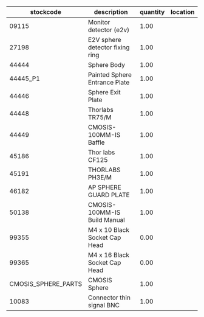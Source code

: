 |stockcode|description|quantity|location|
|---------|-----------|--------|--------|
|09115|Monitor detector (e2v)|1.00||
|27198|E2V sphere detector fixing ring|1.00||
|44444|Sphere Body|1.00||
|44445_P1|Painted Sphere Entrance Plate|1.00||
|44446|Sphere Exit Plate|1.00||
|44448|Thorlabs TR75/M|1.00||
|44449|CMOSIS-100MM-IS Baffle|1.00||
|45186|Thor labs CF125|1.00||
|45191|THORLABS  PH3E/M|1.00||
|46182|AP SPHERE GUARD PLATE|1.00||
|50138|CMOSIS-100MM-IS Build Manual|1.00||
|99355|M4 x 10 Black Socket Cap Head|0.00||
|99365|M4 x 16 Black Socket Cap Head|0.00||
|CMOSIS_SPHERE_PARTS|CMOSIS Sphere|1.00||
|10083|Connector thin signal BNC|1.00||
